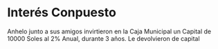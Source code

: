 # Interés Conpuesto
Anhelo junto a sus amigos invirtieron en la Caja Municipal un Capital de 10000 Soles al 2% Anual, durante 3 años. Le devolvieron de capital 
<!--stackedit_data:
eyJoaXN0b3J5IjpbNjE5Nzk4NzQ3LDExOTQ0NzExMzIsLTc4MD
EzNjI0MV19
-->